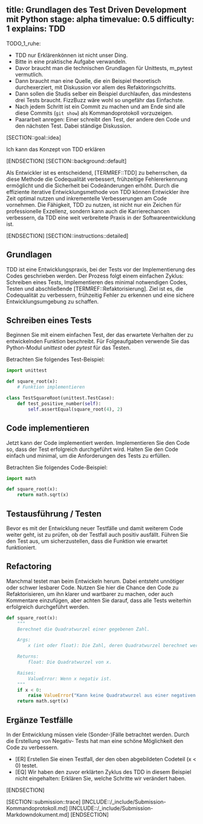 title: Grundlagen des Test Driven Development mit Python
stage: alpha
timevalue: 0.5
difficulty: 1
explains: TDD
---
TODO_1_ruhe:
- TDD nur Erklärenkönnen ist nicht unser Ding. 
- Bitte in eine praktische Aufgabe verwandeln.
- Davor braucht man die technischen Grundlagen für Unittests, m_pytest vermutlich.
- Dann braucht man eine Quelle, die ein Beispiel theoretisch durchexerziert, mit Diskussion
  vor allem des Refaktoringschritts.
- Dann sollen die Studis selber ein Beispiel durchlaufen, das mindestens drei Tests braucht.
  FizzBuzz wäre wohl so ungefähr das Einfachste.
- Nach jedem Schritt ist ein Commit zu machen und am Ende sind alle diese Commits (`git show`)
  als Kommandoprotokoll vorzuzeigen.
- Paararbeit anregen: Einer schreibt den Test, der andere den Code und den nächsten Test.
  Dabei ständige Diskussion.

[SECTION::goal::idea]

Ich kann das Konzept von TDD erklären

[ENDSECTION]
[SECTION::background::default]

Als Entwickler ist es entscheidend, [TERMREF::TDD] zu beherrschen, da diese Methode die Codequalität
verbessert, frühzeitige Fehlererkennung ermöglicht und die Sicherheit bei Codeänderungen erhöht.
Durch die effiziente iterative Entwicklungsmethode von TDD können Entwickler ihre Zeit optimal
nutzen und inkrementelle Verbesserungen am Code vornehmen. Die Fähigkeit, TDD zu nutzen, ist nicht
nur ein Zeichen für professionelle Exzellenz, sondern kann auch die Karrierechancen verbessern, da
TDD eine weit verbreitete Praxis in der Softwareentwicklung ist.

[ENDSECTION]
[SECTION::instructions::detailed]

## Grundlagen

TDD ist eine Entwicklungspraxis, bei der Tests vor der Implementierung des Codes geschrieben werden.
Der Prozess folgt einem einfachen Zyklus: Schreiben eines Tests, Implementieren des minimal
notwendigen Codes, Testen und abschließende [TERMREF::Refaktorisierung]. Ziel ist es, die
Codequalität zu verbessern, frühzeitig Fehler zu erkennen und eine sichere Entwicklungsumgebung zu
schaffen.

## Schreiben eines Tests

Beginnen Sie mit einem einfachen Test, der das erwartete Verhalten der zu entwickelnden Funktion
beschreibt. Für Folgeaufgaben verwende Sie das Python-Modul *unittest* oder *pytest* für das Testen.

Betrachten Sie folgendes Test-Beispiel:

```Python
import unittest

def square_root(x):
    # Funktion implementieren

class TestSquareRoot(unittest.TestCase):
    def test_positive_number(self):
        self.assertEqual(square_root(4), 2)
```

## Code implementieren

Jetzt kann der Code implementiert werden. Implementieren Sie den Code so, dass der Test erfolgreich
durchgeführt wird. Halten Sie den Code einfach und minimal, um die Anforderungen des Tests zu erfüllen.

Betrachten Sie folgendes Code-Beispiel:

```Python
import math

def square_root(x):
    return math.sqrt(x)
```

## Testausführung / Testen

Bevor es mit der Entwicklung neuer Testfälle und damit weiterem Code weiter geht, ist zu prüfen,
ob der Testfall auch positiv ausfällt. Führen Sie den Test aus, um sicherzustellen, dass die
Funktion wie erwartet funktioniert.

## Refactoring

Manchmal testet man beim Entwickeln herum. Dabei entsteht unnötiger oder schwer lesbarer Code.
Nutzen Sie hier die Chance den Code zu Refaktorisieren, um ihn klarer und wartbarer zu machen,
oder auch Kommentare einzufügen, aber achten Sie darauf, dass alle Tests weiterhin erfolgreich
durchgeführt werden.

```Python
def square_root(x):
    """
    Berechnet die Quadratwurzel einer gegebenen Zahl.

    Args:
        x (int oder float): Die Zahl, deren Quadratwurzel berechnet werden soll. Muss eine nicht-negative Zahl sein.

    Returns:
        float: Die Quadratwurzel von x.

    Raises:
        ValueError: Wenn x negativ ist.
    """
    if x < 0:
        raise ValueError("Kann keine Quadratwurzel aus einer negativen Zahl ziehen.")
    return math.sqrt(x)
```

## Ergänze Testfälle

In der Entwicklung müssen viele (Sonder-)Fälle betrachtet werden. Durch die Erstellung von Negativ-
Tests hat man eine schöne Möglichkeit den Code zu verbessern.

- [ER] Erstellen Sie einen Testfall, der den oben abgebildeten Codeteil (x < 0) testet.
- [EQ] Wir haben den zuvor erklärten Zyklus des TDD in diesem Beispiel nicht eingehalten: Erklären
Sie, welche Schritte wir verändert haben.

[ENDSECTION]

[SECTION::submission::trace]
[INCLUDE::/_include/Submission-Kommandoprotokoll.md]
[INCLUDE::/_include/Submission-Markdowndokument.md]
[ENDSECTION]
